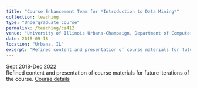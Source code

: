 ```yaml
---
title: "Course Enhancement Team for *Introduction to Data Mining*"
collection: teaching
type: "Undergraduate course"
permalink: /teaching/cs412
venue: "University of Illinois Urbana-Champaign, Department of Computer Science"
date: 2018-09-18
location: "Urbana, IL"
excerpt: "Refined content and presentation of course materials for future iterations of the course."
---
```


Sept 2018-Dec 2022  
Refined content and presentation of course materials for future iterations of the course.
[Course details](https://cs.illinois.edu/academics/courses/cs412-120188)

